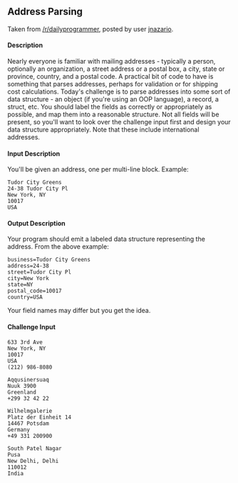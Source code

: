 ## Address Parsing
Taken from [/r/dailyprogrammer](https://www.reddit.com/r/dailyprogrammer/comments/6mtvbk/20170712_challenge_323_intermediate_parsing/), posted by user [jnazario](https://www.reddit.com/user/jnazario).

#### Description
Nearly everyone is familiar with mailing addresses - typically a person, optionally an organization, a street address or a postal box, a city, state or province, country, and a postal code. A practical bit of code to have is something that parses addresses, perhaps for validation or for shipping cost calculations.
Today's challenge is to parse addresses into some sort of data structure - an object (if you're using an OOP language), a record, a struct, etc. You should label the fields as correctly or appropriately as possible, and map them into a reasonable structure. Not all fields will be present, so you'll want to look over the challenge input first and design your data structure appropriately. Note that these include international addresses.

#### Input Description

You'll be given an address, one per multi-line block. Example:

```
Tudor City Greens
24-38 Tudor City Pl
New York, NY
10017
USA
```

#### Output Description

Your program should emit a labeled data structure representing the address. From the above example:
```
business=Tudor City Greens
address=24-38
street=Tudor City Pl
city=New York
state=NY
postal_code=10017
country=USA
```
Your field names may differ but you get the idea.

#### Challenge Input


```Docks
633 3rd Ave
New York, NY
10017
USA
(212) 986-8080
```
```Hotel Hans Egede
Aqqusinersuaq
Nuuk 3900
Greenland
+299 32 42 22
```
```Alex Bergman
Wilhelmgalerie
Platz der Einheit 14
14467 Potsdam
Germany
+49 331 200900
```
```Dr KS Krishnan Marg
South Patel Nagar
Pusa
New Delhi, Delhi
110012
India
```
